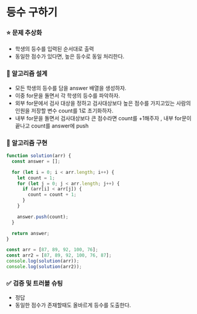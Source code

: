 # 등수 구하기

### ⭐ 문제 추상화

- 학생의 등수를 입력된 순서대로 출력
- 동일한 점수가 있다면, 높은 등수로 동일 처리한다.

### 🔧 알고리즘 설계

- 모든 학생의 등수를 담을 answer 배열을 생성하자.
- 이중 for문을 돌면서 각 학생의 등수를 파악하자.
- 외부 for문에서 검사 대상을 정하고 검사대상보다 높은 점수를 가지고있는 사람의 인원을 저장할 변수 count를 1로 초기화하자.
- 내부 for문을 돌면서 검사대상보다 큰 점수라면 count를 +1해주자 , 내부 for문이 끝나고 count를 answer에 push

### 🔨 알고리즘 구현

```js
function solution(arr) {
  const answer = [];

  for (let i = 0; i < arr.length; i++) {
    let count = 1;
    for (let j = 0; j < arr.length; j++) {
      if (arr[i] < arr[j]) {
        count = count + 1;
      }
    }

    answer.push(count);
  }

  return answer;
}

const arr = [87, 89, 92, 100, 76];
const arr2 = [87, 89, 92, 100, 76, 87];
console.log(solution(arr));
console.log(solution(arr2));
```

### ✅ 검증 및 트러블 슈팅

- 정답
- 동일한 점수가 존재할때도 올바르게 등수를 도출한다.

